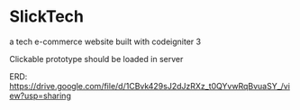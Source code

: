 # SlickTech
a tech e-commerce website built with codeigniter 3

Clickable prototype should be loaded in server

ERD: https://drive.google.com/file/d/1CBvk429sJ2dJzRXz_t0QYvwRqBvuaSY_/view?usp=sharing

